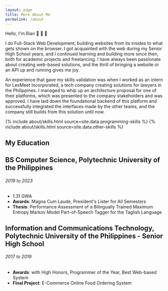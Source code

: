 ```yaml
---
layout: page
title: More About Me
permalink: /about
---
```


Hello, I'm Rian :wave: :wave: :wave:

I do Full-Stack Web Development, building websites from its insides to
what gets shown on the browser. I got acquainted with the web during my
Senior High School years, and I continued learning and building more
since then, both for academic projects and freelancing.
I have always been passionate about creating web-based solutions,
and the thrill of bringing a website or an API up and running gives me joy.

An experience that gave my skills validation was when I worked as an intern
for LexMeet Incorporated, a tech company creating solutions for lawyers in the
Philippines. I managed to whip up an architecture proposal for one of their
platforms, which was presented to the company stakeholders and was approved.
I have laid down the foundational backend of this platform and successfully
integrated the interfaces made by the other teams, and the company still
builds from this solution until now.

<div class="row">
  {% include about/skills.html source=site.data.programming-skills %}
  {% include about/skills.html source=site.data.other-skills %}
</div>

<section class="mb-5">
  <h2>My Education</h2>
  <div class="col mt-4">
    <div class="timeline-body bg-themed">
      <!-- College -->
      <div class="timeline-item">
        <div class="content">
          <h2>BS Computer Science, Polytechnic University of the Philippines</h2>
          <h6 class="date">2019 to 2023</h6>
          <ul>
            <li>1.31 GWA</li>
            <li>
              <b>Awards</b>:
              Magna Cum Laude, President's Lister for All Semesters
            </li>
            <li>
              <b>Thesis</b>:
              Performance Assessment of a Bilingually Trained Maximum
              Entropy Markov Model Part-of-Speech Tagger for the Taglish
              Language
            </li>
          </ul>
        </div>
      </div>
      <!-- Senior High School -->
      <div class="timeline-item">
        <div class="content">
          <h2>
            Information and Communications Technology,
            Polytechnic University of the Philippines - Senior High School
          </h2>
          <h6 class="date">2017 to 2019</h6>
          <ul>
            <li>
              <b>Awards</b>:
              with High Honors, Programmer of the Year, Best Web-based System
            </li>
            <li>
              <b>Final Project</b>: E-Commerce Online Food Ordering System
            </li>
          </ul>
        </div>
      </div>
    </div>
  </div>
</section>
